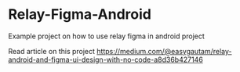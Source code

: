 # Relay-Figma-Android
Example project on how to use relay figma in android project

Read article on this project
https://medium.com/@easygautam/relay-android-and-figma-ui-design-with-no-code-a8d36b427146

